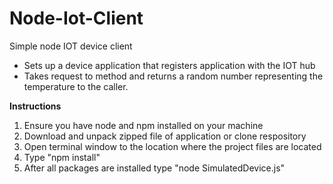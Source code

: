 # Node-Iot-Client
Simple node IOT device client
<br>
<ul>
<li>Sets up a device application that registers application with the IOT hub</li>
<li>Takes request to method and returns a random number representing the temperature to the caller.</li>
</ul>

<b>Instructions</b>

1. Ensure you have node and npm installed on your machine
2. Download and unpack zipped file of application or clone respository
3. Open terminal window to the location where the project files are located
4. Type "npm install"
5. After all packages are installed type "node SimulatedDevice.js"

